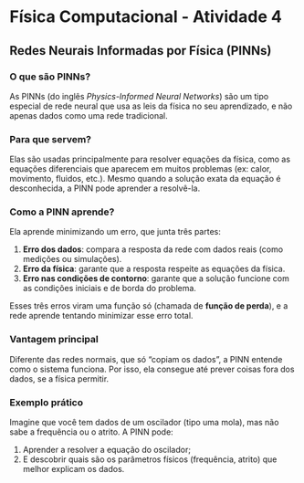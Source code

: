 # Física Computacional - Atividade 4

## Redes Neurais Informadas por Física (PINNs)

### O que são PINNs?

As PINNs (do inglês *Physics-Informed Neural Networks*) são um tipo especial de rede neural que usa as leis da física no seu aprendizado, e não apenas dados como uma rede tradicional.

### Para que servem?

Elas são usadas principalmente para resolver equações da física, como as equações diferenciais que aparecem em muitos problemas (ex: calor, movimento, fluidos, etc.). Mesmo quando a solução exata da equação é desconhecida, a PINN pode aprender a resolvê-la.

### Como a PINN aprende?

Ela aprende minimizando um erro, que junta três partes:

1. **Erro dos dados**: compara a resposta da rede com dados reais (como medições ou simulações).  
2. **Erro da física**: garante que a resposta respeite as equações da física.  
3. **Erro nas condições de contorno**: garante que a solução funcione com as condições iniciais e de borda do problema.

Esses três erros viram uma função só (chamada de **função de perda**), e a rede aprende tentando minimizar esse erro total.

### Vantagem principal

Diferente das redes normais, que só “copiam os dados”, a PINN entende como o sistema funciona. Por isso, ela consegue até prever coisas fora dos dados, se a física permitir.

### Exemplo prático

Imagine que você tem dados de um oscilador (tipo uma mola), mas não sabe a frequência ou o atrito. A PINN pode:

1. Aprender a resolver a equação do oscilador;  
2. E descobrir quais são os parâmetros físicos (frequência, atrito) que melhor explicam os dados.


